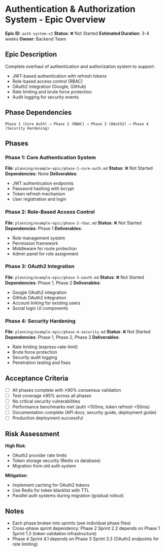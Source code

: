 # Authentication & Authorization System - Epic Overview

**Epic ID**: `auth-system-v2`
**Status**: ❌ Not Started
**Estimated Duration**: 3-4 weeks
**Owner**: Backend Team

## Epic Description

Complete overhaul of authentication and authorization system to support:
- JWT-based authentication with refresh tokens
- Role-based access control (RBAC)
- OAuth2 integration (Google, GitHub)
- Rate limiting and brute force protection
- Audit logging for security events

## Phase Dependencies

```
Phase 1 (Core Auth) → Phase 2 (RBAC) → Phase 3 (OAuth2) → Phase 4 (Security Hardening)
```

## Phases

### Phase 1: Core Authentication System
**File**: `planning/example-epic/phase-1-core-auth.md`
**Status**: ❌ Not Started
**Dependencies**: None
**Deliverables**:
- JWT authentication endpoints
- Password hashing with bcrypt
- Token refresh mechanism
- User registration and login

### Phase 2: Role-Based Access Control
**File**: `planning/example-epic/phase-2-rbac.md`
**Status**: ❌ Not Started
**Dependencies**: Phase 1
**Deliverables**:
- Role management system
- Permission framework
- Middleware for route protection
- Admin panel for role assignment

### Phase 3: OAuth2 Integration
**File**: `planning/example-epic/phase-3-oauth.md`
**Status**: ❌ Not Started
**Dependencies**: Phase 1, Phase 2
**Deliverables**:
- Google OAuth2 integration
- GitHub OAuth2 integration
- Account linking for existing users
- Social login UI components

### Phase 4: Security Hardening
**File**: `planning/example-epic/phase-4-security.md`
**Status**: ❌ Not Started
**Dependencies**: Phase 1, Phase 2, Phase 3
**Deliverables**:
- Rate limiting (express-rate-limit)
- Brute force protection
- Security audit logging
- Penetration testing and fixes

## Acceptance Criteria

- [ ] All phases complete with ≥90% consensus validation
- [ ] Test coverage ≥85% across all phases
- [ ] No critical security vulnerabilities
- [ ] Performance benchmarks met (auth <100ms, token refresh <50ms)
- [ ] Documentation complete (API docs, security guide, deployment guide)
- [ ] Production deployment successful

## Risk Assessment

**High Risk**:
- OAuth2 provider rate limits
- Token storage security (Redis vs database)
- Migration from old auth system

**Mitigation**:
- Implement caching for OAuth2 tokens
- Use Redis for token blacklist with TTL
- Parallel auth systems during migration (gradual rollout)

## Notes

- Each phase broken into sprints (see individual phase files)
- Cross-phase sprint dependency: Phase 2 Sprint 2.2 depends on Phase 1 Sprint 1.3 (token validation infrastructure)
- Phase 4 Sprint 4.1 depends on Phase 3 Sprint 3.3 (OAuth2 endpoints for rate limiting)
